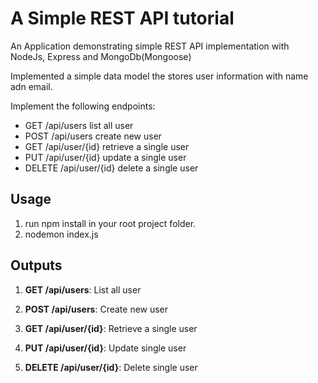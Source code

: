# A Simple REST API  tutorial

An Application demonstrating simple REST API implementation with NodeJs, Express and MongoDb(Mongoose)

Implemented a simple data model the stores user information with name adn email. 

Implement the following endpoints:
  - GET /api/users list all user
  - POST /api/users create new user
  - GET /api/user/{id} retrieve a single user
  - PUT /api/user/{id} update a single user
  - DELETE /api/user/{id} delete a single user

## Usage
  1. run npm install in your root project folder.
  2. nodemon index.js
  
  
## Outputs
1. **GET /api/users**: List all user

2. **POST /api/users**: Create new user

3. **GET /api/user/{id}**: Retrieve a single user

4. **PUT /api/user/{id}**: Update single user

5. **DELETE /api/user/{id}**: Delete single user
